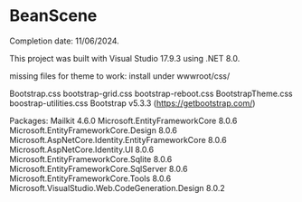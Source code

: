 # BeanScene
Completion date: 11/06/2024.

This project was built with Visual Studio 17.9.3 using .NET 8.0.

missing files for theme to work: install under wwwroot/css/

Bootstrap.css
bootstrap-grid.css
bootstrap-reboot.css
BootstrapTheme.css
boostrap-utilities.css
Bootstrap  v5.3.3 (https://getbootstrap.com/)

Packages:
Mailkit 4.6.0
Microsoft.EntityFrameworkCore 8.0.6
Microsoft.EntityFrameworkCore.Design 8.0.6
Microsoft.AspNetCore.Identity.EntityFrameworkCore 8.0.6
Microsoft.AspNetCore.Identity.UI 8.0.6
Microsoft.EntityFrameworkCore.Sqlite 8.0.6
Microsoft.EntityFrameworkCore.SqlServer 8.0.6
Microsoft.EntityFrameworkCore.Tools 8.0.6
Microsoft.VisualStudio.Web.CodeGeneration.Design 8.0.2
